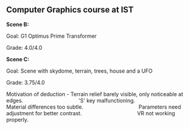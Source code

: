 ## Computer Graphics course at IST

**Scene B:**

Goal: G1 Optimus Prime Transformer

Grade: 4.0/4.0

**Scene C:**

Goal: Scene with skydome, terrain, trees, house and a UFO

Grade: 3.75/4.0

Motivation of deduction -  Terrain relief barely visible, only noticeable at edges.
&emsp;&emsp;&emsp;&emsp;&emsp;&emsp;&emsp;&emsp;&emsp;&emsp; 'S' key malfunctioning.
&emsp;&emsp;&emsp;&emsp;&emsp;&emsp;&emsp;&emsp;&emsp;&emsp; Material differences too subtle.
&emsp;&emsp;&emsp;&emsp;&emsp;&emsp;&emsp;&emsp;&emsp;&emsp; Parameters need adjustment for better contrast.
&emsp;&emsp;&emsp;&emsp;&emsp;&emsp;&emsp;&emsp;&emsp;&emsp; VR not working properly.
